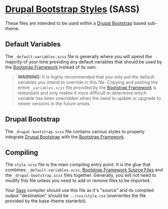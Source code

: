 # [Drupal Bootstrap Styles] (SASS)

These files are intended to be used within a [Drupal Bootstrap] based sub-theme.

## Default Variables

The `_default-variables.scss` file is generally where you will spend the
majority of your time providing any default variables that should be
used by the [Bootstrap Framework] instead of its own.

> **WARNING:** It is highly recommended that you only put the default variables
  you intend to override in this file. Copying and pasting the entire
  `_variables.scss` file provided by the [Bootstrap Framework] is redundant and
  only makes it more difficult to determine which variable has been overridden
  when the need to update or upgrade to newer versions in the future arises. 

## Drupal Bootstrap

The `_drupal-bootstrap.scss` file contains various styles to properly integrate
[Drupal Bootstrap] with the [Bootstrap Framework].

## Compiling

The `style.scss` file is the main compiling entry point. It is the glue that
combines: `_default-variables.scss`, [Bootstrap Framework Source Files] and the 
`_drupal-bootstrap.scss` files together. Generally, you will not need to modify
this file unless you need to add or remove files to be imported.

Your [Sass] compiler should use this file as it's "source" and its compiled
output "destination" should be `../css/style.css` (overwrites the file provided
by the base-theme starterkit).

[Bootstrap Framework]: https://getbootstrap.com/docs/3.4/
[Bootstrap Framework Source Files]: https://github.com/twbs/bootstrap-sass
[Drupal Bootstrap]: https://www.drupal.org/project/bootstrap
[Drupal Bootstrap Styles]: https://github.com/unicorn-fail/drupal-bootstrap-styles
[Sass]: http://sass-lang.com
